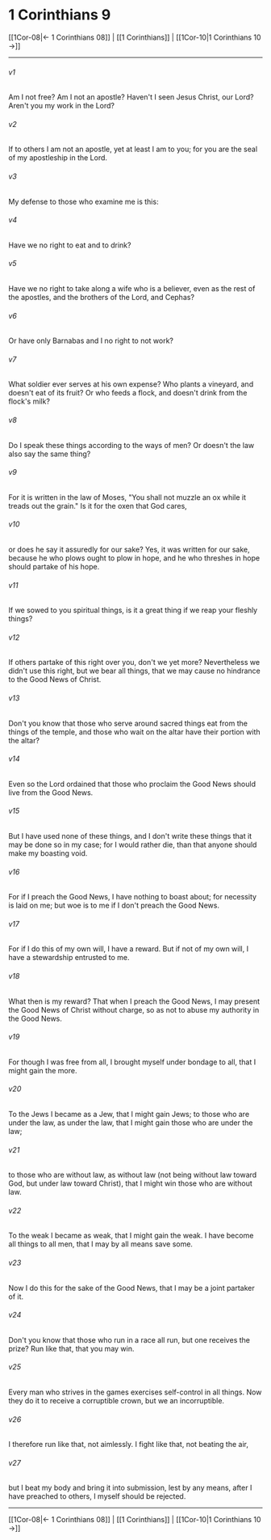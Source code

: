 # 1 Corinthians 9

[[1Cor-08|← 1 Corinthians 08]] | [[1 Corinthians]] | [[1Cor-10|1 Corinthians 10 →]]
***



###### v1 
Am I not free? Am I not an apostle? Haven't I seen Jesus Christ, our Lord? Aren't you my work in the Lord? 

###### v2 
If to others I am not an apostle, yet at least I am to you; for you are the seal of my apostleship in the Lord. 

###### v3 
My defense to those who examine me is this: 

###### v4 
Have we no right to eat and to drink? 

###### v5 
Have we no right to take along a wife who is a believer, even as the rest of the apostles, and the brothers of the Lord, and Cephas? 

###### v6 
Or have only Barnabas and I no right to not work? 

###### v7 
What soldier ever serves at his own expense? Who plants a vineyard, and doesn't eat of its fruit? Or who feeds a flock, and doesn't drink from the flock's milk? 

###### v8 
Do I speak these things according to the ways of men? Or doesn't the law also say the same thing? 

###### v9 
For it is written in the law of Moses, "You shall not muzzle an ox while it treads out the grain." Is it for the oxen that God cares, 

###### v10 
or does he say it assuredly for our sake? Yes, it was written for our sake, because he who plows ought to plow in hope, and he who threshes in hope should partake of his hope. 

###### v11 
If we sowed to you spiritual things, is it a great thing if we reap your fleshly things? 

###### v12 
If others partake of this right over you, don't we yet more? Nevertheless we didn't use this right, but we bear all things, that we may cause no hindrance to the Good News of Christ. 

###### v13 
Don't you know that those who serve around sacred things eat from the things of the temple, and those who wait on the altar have their portion with the altar? 

###### v14 
Even so the Lord ordained that those who proclaim the Good News should live from the Good News. 

###### v15 
But I have used none of these things, and I don't write these things that it may be done so in my case; for I would rather die, than that anyone should make my boasting void. 

###### v16 
For if I preach the Good News, I have nothing to boast about; for necessity is laid on me; but woe is to me if I don't preach the Good News. 

###### v17 
For if I do this of my own will, I have a reward. But if not of my own will, I have a stewardship entrusted to me. 

###### v18 
What then is my reward? That when I preach the Good News, I may present the Good News of Christ without charge, so as not to abuse my authority in the Good News. 

###### v19 
For though I was free from all, I brought myself under bondage to all, that I might gain the more. 

###### v20 
To the Jews I became as a Jew, that I might gain Jews; to those who are under the law, as under the law, that I might gain those who are under the law; 

###### v21 
to those who are without law, as without law (not being without law toward God, but under law toward Christ), that I might win those who are without law. 

###### v22 
To the weak I became as weak, that I might gain the weak. I have become all things to all men, that I may by all means save some. 

###### v23 
Now I do this for the sake of the Good News, that I may be a joint partaker of it. 

###### v24 
Don't you know that those who run in a race all run, but one receives the prize? Run like that, that you may win. 

###### v25 
Every man who strives in the games exercises self-control in all things. Now they do it to receive a corruptible crown, but we an incorruptible. 

###### v26 
I therefore run like that, not aimlessly. I fight like that, not beating the air, 

###### v27 
but I beat my body and bring it into submission, lest by any means, after I have preached to others, I myself should be rejected.

***
[[1Cor-08|← 1 Corinthians 08]] | [[1 Corinthians]] | [[1Cor-10|1 Corinthians 10 →]]
